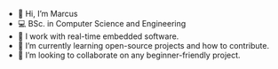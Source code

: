 - 👋 Hi, I’m Marcus
- 💻 BSc. in Computer Science and Engineering
- 👀 I work with real-time embedded software.
- 🌱 I’m currently learning open-source projects and how to contribute.
- 💞️ I’m looking to collaborate on any beginner-friendly project.

<!---
mfredstam/mfredstam is a ✨ special ✨ repository because its `README.md` (this file) appears on your GitHub profile.
You can click the Preview link to take a look at your changes.
--->
